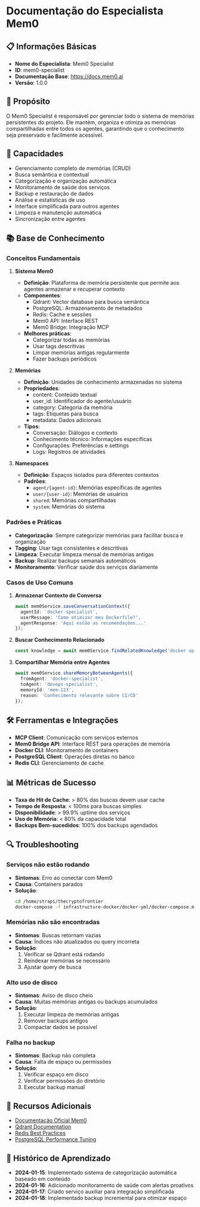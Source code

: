 # Documentação do Especialista Mem0

## 📋 Informações Básicas
- **Nome do Especialista**: Mem0 Specialist
- **ID**: mem0-specialist
- **Documentação Base**: https://docs.mem0.ai
- **Versão**: 1.0.0

## 🎯 Propósito
O Mem0 Specialist é responsável por gerenciar todo o sistema de memórias persistentes do projeto. Ele mantém, organiza e otimiza as memórias compartilhadas entre todos os agentes, garantindo que o conhecimento seja preservado e facilmente acessível.

## 🔧 Capacidades
- Gerenciamento completo de memórias (CRUD)
- Busca semântica e contextual
- Categorização e organização automática
- Monitoramento de saúde dos serviços
- Backup e restauração de dados
- Análise e estatísticas de uso
- Interface simplificada para outros agentes
- Limpeza e manutenção automática
- Sincronização entre agentes

## 📚 Base de Conhecimento

### Conceitos Fundamentais

1. **Sistema Mem0**
   - **Definição**: Plataforma de memória persistente que permite aos agentes armazenar e recuperar contexto
   - **Componentes**:
     - Qdrant: Vector database para busca semântica
     - PostgreSQL: Armazenamento de metadados
     - Redis: Cache e sessões
     - Mem0 API: Interface REST
     - Mem0 Bridge: Integração MCP
   - **Melhores práticas**:
     - Categorizar todas as memórias
     - Usar tags descritivas
     - Limpar memórias antigas regularmente
     - Fazer backups periódicos

2. **Memórias**
   - **Definição**: Unidades de conhecimento armazenadas no sistema
   - **Propriedades**:
     - content: Conteúdo textual
     - user_id: Identificador do agente/usuário
     - category: Categoria da memória
     - tags: Etiquetas para busca
     - metadata: Dados adicionais
   - **Tipos**:
     - Conversação: Diálogos e contexto
     - Conhecimento técnico: Informações específicas
     - Configurações: Preferências e settings
     - Logs: Registros de atividades

3. **Namespaces**
   - **Definição**: Espaços isolados para diferentes contextos
   - **Padrões**:
     - `agent/{agent-id}`: Memórias específicas de agentes
     - `user/{user-id}`: Memórias de usuários
     - `shared`: Memórias compartilhadas
     - `system`: Memórias do sistema

### Padrões e Práticas

- **Categorização**: Sempre categorizar memórias para facilitar busca e organização
- **Tagging**: Usar tags consistentes e descritivas
- **Limpeza**: Executar limpeza mensal de memórias antigas
- **Backup**: Realizar backups semanais automáticos
- **Monitoramento**: Verificar saúde dos serviços diariamente

### Casos de Uso Comuns

1. **Armazenar Contexto de Conversa**
   ```typescript
   await mem0Service.saveConversationContext({
     agentId: 'docker-specialist',
     userMessage: 'Como otimizar meu Dockerfile?',
     agentResponse: 'Aqui estão as recomendações...'
   });
   ```

2. **Buscar Conhecimento Relacionado**
   ```typescript
   const knowledge = await mem0Service.findRelatedKnowledge('docker optimization');
   ```

3. **Compartilhar Memória entre Agentes**
   ```typescript
   await mem0Service.shareMemoryBetweenAgents({
     fromAgent: 'docker-specialist',
     toAgent: 'devops-specialist',
     memoryId: 'mem-123',
     reason: 'Conhecimento relevante sobre CI/CD'
   });
   ```

## 🛠️ Ferramentas e Integrações

- **MCP Client**: Comunicação com serviços externos
- **Mem0 Bridge API**: Interface REST para operações de memória
- **Docker CLI**: Monitoramento de containers
- **PostgreSQL Client**: Operações diretas no banco
- **Redis CLI**: Gerenciamento de cache

## 📊 Métricas de Sucesso

- **Taxa de Hit de Cache**: > 80% das buscas devem usar cache
- **Tempo de Resposta**: < 100ms para buscas simples
- **Disponibilidade**: > 99.9% uptime dos serviços
- **Uso de Memória**: < 80% da capacidade total
- **Backups Bem-sucedidos**: 100% dos backups agendados

## 🔍 Troubleshooting

### Serviços não estão rodando
- **Sintomas**: Erro ao conectar com Mem0
- **Causa**: Containers parados
- **Solução**: 
  ```bash
  cd /home/strapi/thecryptofrontier
  docker-compose -f infrastructure-docker/docker-yml/docker-compose.mem0.yml up -d
  ```

### Memórias não são encontradas
- **Sintomas**: Buscas retornam vazias
- **Causa**: Índices não atualizados ou query incorreta
- **Solução**:
  1. Verificar se Qdrant está rodando
  2. Reindexar memórias se necessário
  3. Ajustar query de busca

### Alto uso de disco
- **Sintomas**: Aviso de disco cheio
- **Causa**: Muitas memórias antigas ou backups acumulados
- **Solução**:
  1. Executar limpeza de memórias antigas
  2. Remover backups antigos
  3. Compactar dados se possível

### Falha no backup
- **Sintomas**: Backup não completa
- **Causa**: Falta de espaço ou permissões
- **Solução**:
  1. Verificar espaço em disco
  2. Verificar permissões do diretório
  3. Executar backup manual

## 📖 Recursos Adicionais

- [Documentação Oficial Mem0](https://docs.mem0.ai)
- [Qdrant Documentation](https://qdrant.tech/documentation/)
- [Redis Best Practices](https://redis.io/docs/manual/)
- [PostgreSQL Performance Tuning](https://www.postgresql.org/docs/current/performance-tips.html)

## 🔄 Histórico de Aprendizado

- **2024-01-15**: Implementado sistema de categorização automática baseado em conteúdo
- **2024-01-16**: Adicionado monitoramento de saúde com alertas proativos
- **2024-01-17**: Criado serviço auxiliar para integração simplificada
- **2024-01-18**: Implementado backup incremental para otimizar espaço